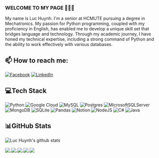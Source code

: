 ### WELCOME TO MY PAGE 👋👋👋
My name is Luc Huynh. I'm a senior at HCMUTE pursuing a degree in Mechatronics. My passion for Python programming, coupled with my proficiency in English, has enabled me to develop a unique skill set that bridges language and technology. Through my academic journey, I have honed my technical expertise, including a strong command of Python and the ability to work effectively with various databases.<br>
## 📫 How to reach me: 

[![Facebook](https://img.shields.io/badge/Facebook-%231877F2.svg?logo=Facebook&logoColor=white)](https://www.facebook.com/LukeHuynh2910/) [![LinkedIn](https://img.shields.io/badge/LinkedIn-%230077B5.svg?logo=linkedin&logoColor=white)](https://www.linkedin.com/in/huynh-luc/) 

## 💻Tech Stack
![Python](https://img.shields.io/badge/python-3670A0?style=for-the-badge&logo=python&logoColor=ffdd54) ![Google Cloud](https://img.shields.io/badge/Google%20Cloud-%234285F4.svg?style=for-the-badge&logo=google-cloud&logoColor=white) ![MySQL](https://img.shields.io/badge/mysql-%2300f.svg?style=for-the-badge&logo=mysql&logoColor=white) ![Postgres](https://img.shields.io/badge/postgres-%23316192.svg?style=for-the-badge&logo=postgresql&logoColor=white) ![MicrosoftSQLServer](https://img.shields.io/badge/Microsoft%20SQL%20Sever-CC2927?style=for-the-badge&logo=microsoft%20sql%20server&logoColor=white) ![MongoDB](https://img.shields.io/badge/MongoDB-%234ea94b.svg?style=for-the-badge&logo=mongodb&logoColor=white) ![SQLite](https://img.shields.io/badge/sqlite-%2307405e.svg?style=for-the-badge&logo=sqlite&logoColor=white) ![Pandas](https://img.shields.io/badge/pandas-%23150458.svg?style=for-the-badge&logo=pandas&logoColor=white) ![Notion](https://img.shields.io/badge/Notion-%23000000.svg?style=for-the-badge&logo=notion&logoColor=white) ![NodeJS](https://img.shields.io/badge/node.js-6DA55F?style=for-the-badge&logo=node.js&logoColor=white) ![C#](https://img.shields.io/badge/c%23-%23239120.svg?style=for-the-badge&logo=c-sharp&logoColor=white) ![Java](https://img.shields.io/badge/java-%23ED8B00.svg?style=for-the-badge&logo=java&logoColor=white)

## 📊GitHub Stats
![Luc Huynh's github stats](https://github-readme-stats-git-masterrstaa-rickstaa.vercel.app/api?username=iamluchuynh&show_icons=true&theme=tokyonight&hide=contribs,prs,issues)

<a href="https://github.com/iamluchuynh/Data_Crawling_By_Scrapy">
  <!-- Change the github-readme-stats.anuraghazra1.vercel.app to github-readme-stats.vercel.app -->
  <img align="center" src="https://github-readme-stats.vercel.app/api/pin/?username=iamluchuynh&repo=Data_Crawling_By_Scrapy&theme=radical&cache_seconds=300" />
</a>    
<a href="https://github.com/iamluchuynh/TaskTracker">
  <!-- Change the github-readme-stats.anuraghazra1.vercel.app to github-readme-stats.vercel.app -->
  <img align="center" src="https://github-readme-stats.vercel.app/api/pin/?username=iamluchuynh&repo=TaskTracker&theme=merko&cache_seconds=300" />
</a>

<a href="https://github.com/iamluchuynh/Huynh_Tan_Luc_LV2_Project_01">
  <!-- Change the github-readme-stats.anuraghazra1.vercel.app to github-readme-stats.vercel.app -->
  <img align="center" src="https://github-readme-stats.vercel.app/api/pin/?username=iamluchuynh&repo=Huynh_Tan_Luc_LV2_Project_01&theme=gruvbox&cache_seconds=300" />
</a>    
<a href="https://github.com/iamluchuynh/Tiki_product_scraper">
  <!-- Change the github-readme-stats.anuraghazra1.vercel.app to github-readme-stats.vercel.app -->
  <img align="center" src="https://github-readme-stats.vercel.app/api/pin/?username=iamluchuynh&repo=Tiki_product_scraper&theme=onedark&cache_seconds=300" />
</a>

<a href="https://github.com/iamluchuynh/Glamira-Insights-with-DBT-BigQuery">
  <!-- Change the github-readme-stats.anuraghazra1.vercel.app to github-readme-stats.vercel.app -->
  <img align="center" src="https://github-readme-stats.vercel.app/api/pin/?username=iamluchuynh&repo=Glamira-Insights-with-DBT-BigQuery&theme=synthwave&cache_seconds=300" />
</a>
